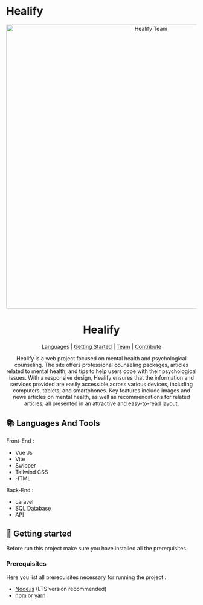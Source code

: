# Healify
<p align="center">
<img src="https://github.com/Roxxy17/Web-Healify/assets/125856192/afe38047-adc8-4a64-8df7-46871928b871" alt="Healify Team" width="750">
</p>

<h1 align="center" style="font-weight: bold;">Healify</h1>

<p align="center">
<a href="#Languages">Languages</a>
|
<a href="#started">Getting Started</a>
|
<a href="#Team">Team</a>
|
<a href="#contribute">Contribute</a>
</p>

<p align="center"> Healify is a web project focused on mental health and psychological counseling. The site offers professional counseling packages, articles related to mental health, and tips to help users cope with their psychological issues. With a responsive design, Healify ensures that the information and services provided are easily accessible across various devices, including computers, tablets, and smartphones. Key features include images and news articles on mental health, as well as recommendations for related articles, all presented in an attractive and easy-to-read layout. </p>

<h2 id="Languages">📚 Languages And Tools</h2>

Front-End :
- Vue Js
- Vite
- Swipper
- Tailwind CSS
- HTML

Back-End :
- Laravel
- SQL Database
- API

<h2 id="started">🚀 Getting started</h2>

Before run this project make sure you have installed all the prerequisites

<h3>Prerequisites</h3>

Here you list all prerequisites necessary for running the project :
- [Node.js](https://nodejs.org/en/) (LTS version recommended)
- [npm](https://www.npmjs.com/) or [yarn](https://yarnpkg.com/)
